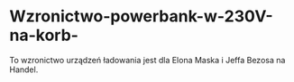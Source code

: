 # Wzronictwo-powerbank-w-230V-na-korb-
To wzronictwo urządzeń ładowania jest dla Elona Maska i Jeffa Bezosa na Handel. 
